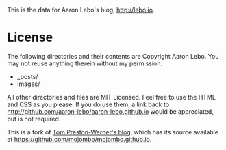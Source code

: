 This is the data for Aaron Lebo's blog, http://lebo.io.

License
=======

The following directories and their contents are Copyright Aaron Lebo. You may not reuse anything therein without my permission:

* _posts/
* images/

All other directories and files are MIT Licensed. Feel free to use the HTML and CSS as you please. If you do use them, a link back to http://github.com/aaron-lebo/aaron-lebo.github.io would be appreciated, but is not required.

This is a fork of [Tom Preston-Werner's blog](http://tom.preston-werner.com), which has its source available at https://github.com/mojombo/mojombo.github.io.
